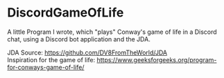 # DiscordGameOfLife

A little Program I wrote, which "plays" Conway's game of life in a Discord chat, using a Discord bot application and the JDA.

JDA Source: https://github.com/DV8FromTheWorld/JDA  
Inspiration for the game of life: https://www.geeksforgeeks.org/program-for-conways-game-of-life/
